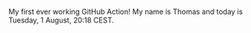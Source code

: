 My first ever working GitHub Action!
My name is Thomas and today is Tuesday, 1 August, 20:18 CEST. 
